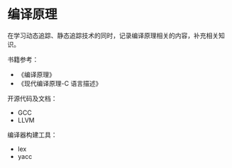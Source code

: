 # 编译原理

在学习动态追踪、静态追踪技术的同时，记录编译原理相关的内容，补充相关知识。

书籍参考：

- 《编译原理》
- 《现代编译原理-C 语言描述》

开源代码及文档：

- GCC
- LLVM

编译器构建工具：

- lex
- yacc

